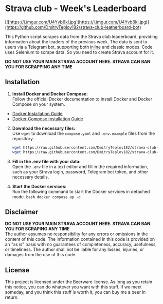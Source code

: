 # Strava club - Week's Leaderboard

  
[![https://i.imgur.com/U4Yvb6kl.jpg](https://i.imgur.com/U4Yvb6kl.jpg)](https://github.com/DmitryTeplov182/strava-club-leatherboard-bot)  
  
This Python script scrapes data from the Strava club leaderboard, providing information about the leaders of the previous week. The data is sent to users via a Telegram bot, supporting both [inline](https://core.telegram.org/api/bots/inline) and classic modes. Code uses Selenium to scrape data. So you need to create Strava account for it.  

**DO NOT USE YOUR MAIN STRAVA ACCOUNT HERE. STRAVA CAN BAN YOU FOR SCRAPPING ANY TIME**


## Installation
1. **Install Docker and Docker Compose:**  
Follow the official Docker documentation to install Docker and Docker Compose on your system.
* [Docker Installation Guide](https://docs.docker.com/engine/install/)
* [Docker Compose Installation Guide](https://docs.docker.com/compose/install/)
2. **Download the necessary files:**  
Use `wget` to download the `compose.yaml` and `.env.example` files from the repository.
    ```bash
    wget https://raw.githubusercontent.com/DmitryTeplov182/strava-club-leatherboard-bot/main/compose.yaml
    wget https://raw.githubusercontent.com/DmitryTeplov182/strava-club-leatherboard-bot/main/.env.example -O .env
    ```
3. **Fill in the .env file with your data:**  
Open the `.env` file in a text editor and fill in the required information, such as your Strava login, password, Telegram bot token, and other necessary details.

4. **Start the Docker services:**  
   Run the following command to start the Docker services in detached mode.
       ```bash
       docker compose up -d
       ```
## Disclaimer
**DO NOT USE YOUR MAIN STRAVA ACCOUNT HERE. STRAVA CAN BAN YOU FOR SCRAPING ANY TIME**  
The author assumes no responsibility for any errors or omissions in the content of this code. The information contained in this code is provided on an "as is" basis with no guarantees of completeness, accuracy, usefulness, or timeliness. The author shall not be liable for any losses, injuries, or damages from the use of this code.
## License  
This project is licensed under the Beerware license. As long as you retain this notice, you can do whatever you want with this stuff. If we meet someday, and you think this stuff is worth it, you can buy me a beer in return.
